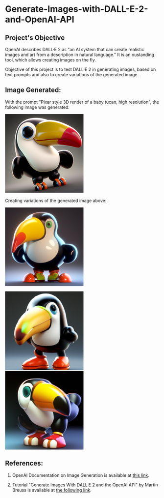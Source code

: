 # Generate-Images-with-DALL-E-2-and-OpenAI-API

## Project's Objective

OpenAI describes DALL·E 2 as "an AI system that can create realistic images and art from a description in natural language."  It is an oustanding tool, which allows creating images on the fly.

Objective of this project is to test DALL·E 2 in generating images, based on text prompts and also to create variations of the generated image.

## Image Generated:
With the prompt "Pixar style 3D render of a baby tucan, high resolution", the following image was generated:
<p align="left">
<img
  src="image.jpg"
  title="Generated Image"
  style="display: inline-block; margin: 0 auto; width: 256px; height:256px;">
</p>

Creating variations of the generated image above:

<p align="left">
<img
  src="image0.png"
  title="Image Variation 1"
  style="display: inline-block; margin: 0 auto; width: 256px; height:256px;">
</p>
<p align="left">
<img
  src="image1.png"
  title="Image Variation 2"
  style="display: inline-block; margin: 0 auto; width: 256px; height:256px>
</p>
<p align="left">
<img
  src="image2.png"
  title="Image Variation 3"
  style="display: inline-block; margin: 0 auto; width: 256px; height:256px;">
</p>

## References:

1. OpenAI Documentation on Image Generation is available at [this link](https://platform.openai.com/docs/guides/images).

2. Tutorial "Generate Images With DALL·E 2 and the OpenAI API" by Martin Breuss is available at [the following link](https://realpython.com/generate-images-with-dalle-openai-api/).
